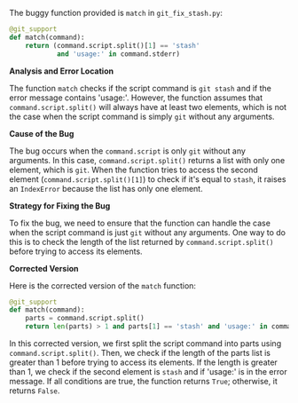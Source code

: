 The buggy function provided is `match` in `git_fix_stash.py`:

```python
@git_support
def match(command):
    return (command.script.split()[1] == 'stash'
            and 'usage:' in command.stderr)
```

**Analysis and Error Location**

The function `match` checks if the script command is `git stash` and if the error message contains 'usage:'. However, the function assumes that `command.script.split()` will always have at least two elements, which is not the case when the script command is simply `git` without any arguments.

**Cause of the Bug**

The bug occurs when the `command.script` is only `git` without any arguments. In this case, `command.script.split()` returns a list with only one element, which is `git`. When the function tries to access the second element (`command.script.split()[1]`) to check if it's equal to `stash`, it raises an `IndexError` because the list has only one element.

**Strategy for Fixing the Bug**

To fix the bug, we need to ensure that the function can handle the case when the script command is just `git` without any arguments. One way to do this is to check the length of the list returned by `command.script.split()` before trying to access its elements.

**Corrected Version**

Here is the corrected version of the `match` function:

```python
@git_support
def match(command):
    parts = command.script.split()
    return len(parts) > 1 and parts[1] == 'stash' and 'usage:' in command.stderr
```

In this corrected version, we first split the script command into parts using `command.script.split()`. Then, we check if the length of the parts list is greater than 1 before trying to access its elements. If the length is greater than 1, we check if the second element is `stash` and if 'usage:' is in the error message. If all conditions are true, the function returns `True`; otherwise, it returns `False`.